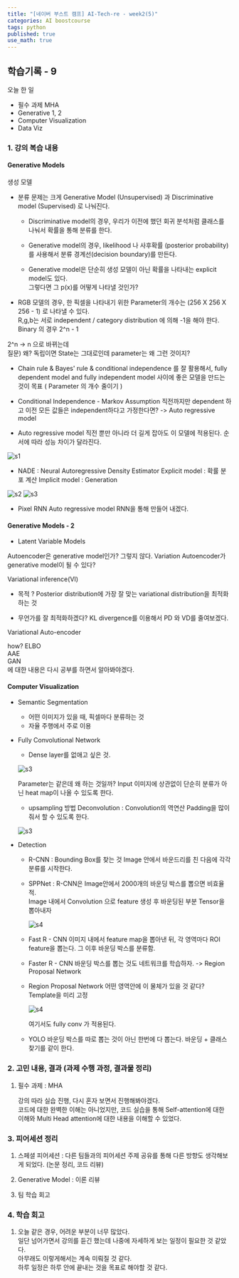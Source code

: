 ```yaml
---
title: "[네이버 부스트 캠프] AI-Tech-re - week2(5)"
categories: AI boostcourse
tags: python
published: true
use_math: true
---
```


## 학습기록 - 9

오늘 한 일

- 필수 과제 MHA
- Generative 1, 2
- Computer Visualization
- Data Viz

### 1. 강의 복습 내용

#### Generative Models

생성 모델

- 분류 문제는 크게 Generative Model (Unsupervised) 과 Discriminative model (Supervised) 로 나눠진다.

  - Discriminative model의 경우, 우리가 이전에 했던 회귀 분석처럼 클래스를 나눠서 확률을 통해 분류를 한다.
  - Generative model의 경우, likelihood 나 사후확률 (posterior probability)를 사용해서 분류 경계선(decision boundary)를 만든다.

  - Generative model은 단순히 생성 모델이 아닌  확률을 나타내는 explicit model도 있다.  
  그렇다면 그 p(x)를 어떻게 나타낼 것인가?

- RGB 모델의 경우, 한 픽셀을 나타내기 위한 Parameter의 개수는 (256 X 256 X 256 - 1) 로 나타낼 수 있다.  
R,g,b는 서로 independent / category distribution 에 의해 -1을 해야 한다.  
Binary 의 경우 2^n - 1

2^n -> n 으로 바뀌는데  
질문) 왜? 독립이면 State는 그대로인데 parameter는 왜 그런 것이지?

- Chain rule & Bayes' rule & conditional independence 를 잘 활용해서, fully dependent model and fully independent model 사이에 좋은 모델을 만드는 것이 목표 ( Parameter 의 개수 줄이기 )

- Conditional Independence - Markov Assumption
직전까지만 dependent 하고 이전 모든 값들은 independent하다고 가정한다면?
-> Auto regressive model

- Auto regressive model
직전 뿐만 아니라 더 길게 잡아도 이 모델에 적용된다. 순서에 따라 성능 차이가 달라진다.  

![s1](/assets/images/AI-Images/img60.png)

- NADE : Neural Autoregressive Density Estimator
Explicit model : 확률 분포 계산
Implicit model : Generation

![s2](/assets/images/AI-Images/img61.png)
![s3](/assets/images/AI-Images/img62.png)

- Pixel RNN
Auto regressive model
RNN을 통해 만들어 내겠다.

#### Generative Models - 2

- Latent Variable Models

Autoencoder은 generative model인가?
그렇지 않다. Variation Autoencoder가 generative model이 될 수 있다?

Variational inference(VI)

- 목적 ? Posterior distribution에 가장 잘 맞는 variational distribution을 최적화 하는 것

- 무언가를 잘 최적화하겠다? KL divergence를 이용해서 PD 와 VD를 줄여보겠다.

Variational Auto-encoder

 how?
  ELBO  
  AAE  
  GAN  
  에 대한 내용은 다시 공부를 하면서 알아봐야겠다.

#### Computer Visualization

- Semantic Segmentation

  - 어떤 이미지가 있을 때, 픽셀마다 분류하는 것 
  - 자율 주행에서 주로 이용

- Fully Convolutional Network

  - Dense layer를 없애고 싶은 것.

  ![s3](/assets/images/AI-Images/img63.png)

  Parameter는 같은데 왜 하는 것일까?
  Input 이미지에 상관없이 단순히 분류가 아닌 heat map이 나올 수 있도록 한다.

  - upsampling 방법
  Deconvolution : Convolution의 역연산
  Padding을 많이 줘서 할 수 있도록 한다. 

  ![s3](/assets/images/AI-Images/img64.png)

- Detection

  - R-CNN : Bounding Box를 찾는 것
    Image 안에서 바운드리를 친 다음에 각각 분류를 시작한다.

  - SPPNet : R-CNN은 Image안에서 2000개의 바운딩 박스를 뽑으면 비효율적.  
    Image 내에서 Convolution 으로 feature 생성 후 바운딩된 부분 Tensor을 뽑아내자  

    ![s4](/assets/images/AI-Images/img65.png)


  - Fast R - CNN
  이미지 내에서 feature map을 뽑아낸 뒤, 각 영역마다 ROI  feature을 뽑는다. 그 이후 바운딩 박스를 분류함.

  - Faster R - CNN
  바운딩 박스를 뽑는 것도 네트워크를 학습하자.  -> Region Proposal Network

  - Region Proposal Network
    어떤 영역안에 이 물체가 있을 것 같다?
    Template을 미리 고정

    ![s4](/assets/images/AI-Images/img66.png)

    여기서도 fully conv 가 적용된다.

  - YOLO
  바운딩 박스를 따로 뽑는 것이 아닌 한번에 다 뽑는다.
  바운딩 + 클래스 찾기를 같이 한다.

### 2. 고민 내용, 결과 (과제 수행 과정, 결과물 정리)

1. 필수 과제 : MHA

    강의 따라 실습 진행, 다시 혼자 보면서 진행해봐야겠다.  
    코드에 대한 완벽한 이해는 아니었지만, 코드 실습을 통해 Self-attention에 대한 이해와 Multi Head attention에 대한 내용을 이해할 수 있었다.

### 3. 피어세션 정리

1. 스페셜 피어세션 : 다른 팀들과의 피어세션 주제 공유를 통해 다른 방향도 생각해보게 되었다. (논문 정리, 코드 리뷰)

2. Generative Model : 이론 리뷰

3. 팀 학습 회고

### 4. 학습 회고

1. 오늘 같은 경우, 어려운 부분이 너무 많았다.  
  일단 넘어가면서 강의를 듣긴 했는데 나중에 자세하게 보는 일정이 필요한 것 같았다.  
  아무래도 이렇게해서는 계속 미뤄질 것 같다.  
  하루 일정은 하루 안에 끝내는 것을 목표로 해야할 것 같다.  